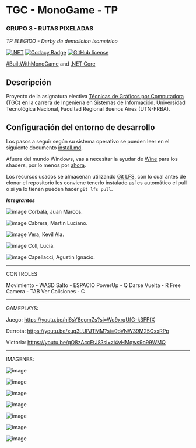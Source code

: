 # TGC - MonoGame - TP

### GRUPO 3 - RUTAS PIXELADAS
_TP ELEGIDO - Derby de demolicion isometrico_

[![.NET](https://github.com/tgc-utn/tgc-monogame-tp/actions/workflows/dotnet.yml/badge.svg)](https://github.com/tgc-utn/tgc-monogame-tp/actions/workflows/dotnet.yml)
[![Codacy Badge](https://app.codacy.com/project/badge/Grade/63382c4441444632b06d83dcc6dab106)](https://app.codacy.com/gh/tgc-utn/tgc-monogame-tp/dashboard?utm_source=gh&utm_medium=referral&utm_content=&utm_campaign=Badge_grade)
[![GitHub license](https://img.shields.io/github/license/tgc-utn/tgc-monogame-tp.svg)](https://github.com/tgc-utn/tgc-monogame-tp/blob/master/LICENSE)

[#BuiltWithMonoGame](http://www.monogame.net) and [.NET Core](https://dotnet.microsoft.com)

## Descripción

Proyecto de la asignatura electiva [Técnicas de Gráficos por Computadora](http://tgc-utn.github.io/) (TGC) en la carrera de Ingeniería en Sistemas de Información. Universidad Tecnológica Nacional, Facultad Regional Buenos Aires (UTN-FRBA).

## Configuración del entorno de desarrollo

Los pasos a seguir según su sistema operativo se pueden leer en el siguiente documento [install.md](https://github.com/tgc-utn/tgc-monogame-samples/blob/master/docs/install/install.md).

Afuera del mundo Windows, vas a necesitar la ayudar de [Wine](https://www.winehq.org) para los shaders, por lo menos por [ahora](https://github.com/MonoGame/MonoGame/issues/2167).

Los recursos usados se almacenan utilizando [Git LFS](https://git-lfs.github.com), con lo cual antes de clonar el repositorio les conviene tenerlo instalado así es automático el pull o si ya lo tienen pueden hacer `git lfs pull`.


**_Integrantes_**

![image](https://github.com/user-attachments/assets/17ba6df8-6283-40e7-8e60-596e47ffda72)
Corbala, Juan Marcos.

![image](https://github.com/user-attachments/assets/565b736c-cb59-4724-b091-0cba7ab3b90c)
Cabrera, Martin Luciano.

![image](https://github.com/user-attachments/assets/64cb4b9e-3ffa-4218-a260-b468c0042cc6)
Vera, Kevil Ala.

![image](https://github.com/user-attachments/assets/e7004657-71c1-40ae-a658-b8b882be73a2)
Coll, Lucia.

![image](https://github.com/user-attachments/assets/13bb73b5-b668-4f06-80d7-81c9c08af7db)
Capellacci, Agustin Ignacio.

---
CONTROLES

Movimiento - WASD
Salto - ESPACIO
PowerUp - Q
Darse Vuelta - R
Free Camera - TAB
Ver Colisiones - C

---

GAMEPLAYS:

Juego:
https://youtu.be/hi6sY8egmZs?si=Wo9xrqUfG-k3FFfX

Derrota:
https://youtu.be/xug3LUPJTMM?si=0bVNW39M25OxxRPp

Victoria:
https://youtu.be/qO8zAccEtJ8?si=zi4vHMqws9o99WMQ

---

IMAGENES:

![image](https://github.com/user-attachments/assets/d15911df-9640-4e75-a366-e9385366846a)

![image](https://github.com/user-attachments/assets/95a49a1d-e059-42e6-a66f-761994768320)

![image](https://github.com/user-attachments/assets/b2bf8d37-5707-4e3a-910b-f2408c6cc629)

![image](https://github.com/user-attachments/assets/b1df5d3e-c8d4-458e-b530-eb3c069b11a4)

![image](https://github.com/user-attachments/assets/4795bac0-6136-41f9-8cad-4dfe0931c54a)

![image](https://github.com/user-attachments/assets/258c176f-daa4-40b1-bb06-43e57fff20d5)

![image](https://github.com/user-attachments/assets/05ef3161-6f19-447c-89ed-606374ab3d1c)
